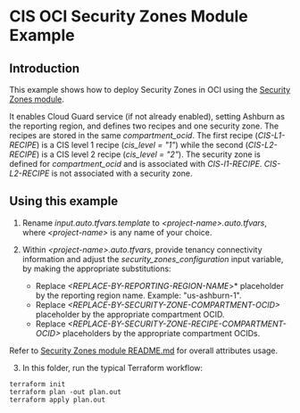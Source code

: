 # CIS OCI Security Zones Module Example

## Introduction

This example shows how to deploy Security Zones in OCI using the [Security Zones module](https://github.com/oracle-quickstart/terraform-oci-cis-landing-zone-security/tree/main/security-zones/).

It enables Cloud Guard service (if not already enabled), setting Ashburn as the reporting region, and defines two recipes and one security zone. The recipes are stored in the same *compartment_ocid*. The first recipe (*CIS-L1-RECIPE*) is a CIS level 1 recipe (*cis_level = "1"*) while the second (*CIS-L2-RECIPE*) is a CIS level 2 recipe (*cis_level = "2"*). The security zone is defined for *compartment_ocid* and is associated with *CIS-l1-RECIPE*. *CIS-L2-RECIPE* is not associated with a security zone.

## Using this example
1. Rename *input.auto.tfvars.template* to *\<project-name\>.auto.tfvars*, where *\<project-name\>* is any name of your choice.

2. Within *\<project-name\>.auto.tfvars*, provide tenancy connectivity information and adjust the *security_zones_configuration* input variable, by making the appropriate substitutions:
   - Replace *\<REPLACE-BY-REPORTING-REGION-NAME*\>* placeholder by the reporting region name. Example: "us-ashburn-1".
   - Replace *\<REPLACE-BY-SECURITY-ZONE-COMPARTMENT-OCID\>* placeholder by the appropriate compartment OCID. 
   - Replace *\<REPLACE-BY-SECURITY-ZONE-RECIPE-COMPARTMENT-OCID\>* placeholders by the appropriate compartment OCIDs. 

Refer to [Security Zones module README.md](../../README.md) for overall attributes usage.

3. In this folder, run the typical Terraform workflow:
```
terraform init
terraform plan -out plan.out
terraform apply plan.out
```